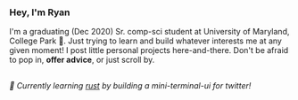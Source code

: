 ### Hey, I'm Ryan

I'm a graduating (Dec 2020) Sr. comp-sci student at University of Maryland, College Park 🐢. Just trying to learn and build whatever interests me at any given moment!
I post little personal projects here-and-there. Don't be afraid to pop in, **offer advice**,
or just scroll by.

##

###### :crab: Currently learning [rust](https://www.rust-lang.org/) by building a mini-terminal-ui for twitter!
